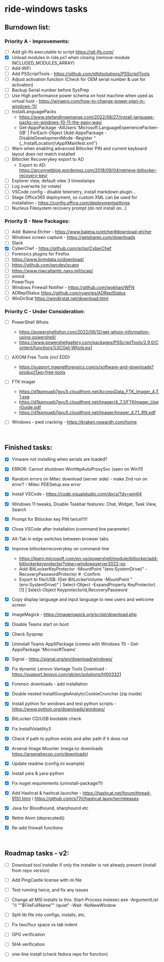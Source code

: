 # ride-windows tasks

## Burndown list:

### Priority A - Improvements:
- [ ] Add git-lfs executable to script https://git-lfs.com/
- [x] Unload modules in ride.ps1 when closing (remove-module INCLUDED_MODULES_ARRAY)
- [ ] Add-WiFi
- [ ] Add PSScriptTools - https://github.com/jdhitsolutions/PSScriptTools
- [ ] Adjust activation function (Check for OEM serial number & use for activation)
- [ ] Backup Serial number before SysPrep
- [ ] Use High performance power schema on host machine when used as virtual host - https://winaero.com/how-to-change-power-plan-in-windows-11/
- [ ] InstallLanguagePacks
  * https://www.stefandingemanse.com/2022/08/27/install-language-packs-on-windows-10-11-the-easy-way/
  * Get-AppxPackage -AllUsers 'Microsoft.LanguageExperiencePacken-GB' | ForEach-Object {Add-AppxPackage -DisableDevelopmentMode -Register "$($_.InstallLocation)\AppXManifest.xml"}
- [ ] Warn when enabling advanced Bitlocker PIN and current keyboard layout does not match installed  
- [ ] Bitlocker Recoverykey export to AD
  * Export to AD: https://arconnetblog.wordpress.com/2018/09/04/retrieve-bitlocker-recovery-key/
- [ ] Explorer view, default view 3 timestamps
- [ ] Log overwrite (or rotate)
- [ ] VSCode config - disable telemetry, install markdown plugin...
- [ ] Stage Office365 deployment, so custom XML can be used for installation - https://config.office.com/deploymentsettings
- [ ] Nucleus Filesystem recovery prompt (do not install on...)

### Priority B - New Packages:
- [ ] Add: Balena Etcher - https://www.balena.io/etcher#download-etcher
- [ ] Windows screen capture - https://getsharex.com/downloads
- [ ] Slack
- [x] CyberChef - https://github.com/gchq/CyberChef
- [ ] Forensics plugins for Firefox
- [ ] https://www.brimdata.io/download/
- [ ] https://github.com/secdev/scapy
- [ ] https://www.niwcatlantic.navy.mil/scap/
- [ ] xmind
- [ ] PowerToys
- [ ] Windows Firewall Notifier - https://github.com/wokhan/WFN
- [ ] ADReplStatus https://github.com/ryanries/ADReplStatus
- [ ] WinDirStat https://windirstat.net/download.html

### Priority C - Under Consideration:
- [ ] PowerShell Whois
  * https://powershellisfun.com/2022/06/12/get-whois-information-using-powershell/
  * https://www.powershellgallery.com/packages/PSScriptTools/2.9.0/Content/functions%5CGet-WhoIs.ps1
- [ ] AXIOM Free Tools (incl EDD)
  * https://support.magnetforensics.com/s/software-and-downloads?productTag=free-tools
- [ ] FTK Imager
  * https://d1kpmuwb7gvu1i.cloudfront.net/AccessData_FTK_Imager_4.7.1.exe
  * https://d1kpmuwb7gvu1i.cloudfront.net/Imager/4_7_1/FTKImager_UserGuide.pdf
  * https://d1kpmuwb7gvu1i.cloudfront.net/Imager/Imager_4.7.1_RN.pdf
- [ ] Windows - pwd cracking - https://kraken.nswardh.com/home


&nbsp;

## Finished tasks:
- [x] Vmware not installing when serials are loaded?
- [X] ERROR: Cannot shutdown WinHttpAutoProxySvc (seen on Win11)
- [x] Random errors on Mitec download (server side) - make 2nd run on error? - Mitec PDESetup.exe error
- [x] Install VSCode - https://code.visualstudio.com/docs/?dv=win64
- [x] Windows 11 tweaks, Disable Taskbar features:  Chat, Widget, Task View, Search
- [X] Prompt for Bitlocker key PIN twice!!!!!
- [x] Close VSCode after installation (command line parameter)
- [x] Alt-Tab in edge switches between browser tabs
- [x] Improve bitlockerrecoverykey on command-line
  * https://learn.microsoft.com/en-us/powershell/module/bitlocker/add-bitlockerkeyprotector?view=windowsserver2022-ps
  * Add-BitLockerKeyProtector -MountPoint "$($env:SystemDrive)" -RecoveryPasswordProtector # -Confirm 
  * Export to file/USB: (Get-BitLockerVolume -MountPoint "$($env:SystemDrive)" | Select-Object -ExpandProperty KeyProtector)[1] | Select-Object KeyprotectorId,RecoveryPassword
- [x] Copy display language and input language to new users and welcome screen
- [x] ImageMagick - https://imagemagick.org/script/download.php
- [x] Disable Teams start on boot
- [x] Check Sysprep
- [x] Uninstall Teams AppXPackage (comes with Windows 11) - Get-AppxPackage 'MicrosoftTeams'
- [x] Signal - https://signal.org/en/download/windows/
- [x] Fix dynamic Lenovo Vantage Tools Download - https://support.lenovo.com/gb/en/solutions/hf003321
- [x] Forensic downloads - add installation
- [x] Double nested InstallGoogleAnalyticCookieCruncher (zip inside)
- [x] Install python for windows and test python scripts - https://www.python.org/downloads/windows/
- [x] BitLocker CD/USB bootable check
- [X] Fix InstallVolatility3  
- [x] Check if path to python exists and alter path if it does not
- [x] Arsenal Image Mounter (mega.nz downloads https://arsenalrecon.com/downloads)
- [x] Update readme (config.ini example)
- [x] Install yara & yara-python
- [x] Fix nuget requirements (uninstall-package?!)
- [x] Add Hashcat & hashcat.launcher - https://hashcat.net/forum/thread-9151.html / https://github.com/s77rt/hashcat.launcher/releases
- [x] Java for Bloodhound, sharphound etc
- [x] Retire Atom (deprecated))
- [x] Re-add firewall functions


&nbsp;

## Roadmap tasks - v2:
- [ ] Download tool installer if only the installer is not already present (install from repo version)
- [ ] Add PingCastle license with ini file
- [ ] Test running twice, and fix any issues
- [ ] Change all MSI installs to this: Start-Process msiexec.exe -ArgumentList "/I ""$FileFullName"" /quiet" -Wait -NoNewWindow
- [ ] Split lib file into configs, installs, etc.
- [ ] Fix two/four space vs tab indent
- [ ] GPG verification
- [ ] SHA verification
- [ ] one-line install (check fedora repo for function)

